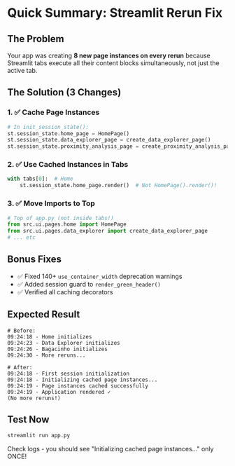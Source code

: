 # Quick Summary: Streamlit Rerun Fix

## The Problem
Your app was creating **8 new page instances on every rerun** because Streamlit tabs execute all their content blocks simultaneously, not just the active tab.

## The Solution (3 Changes)

### 1. ✅ Cache Page Instances
```python
# In init_session_state():
st.session_state.home_page = HomePage()
st.session_state.data_explorer_page = create_data_explorer_page()
st.session_state.proximity_analysis_page = create_proximity_analysis_page()
```

### 2. ✅ Use Cached Instances in Tabs
```python
with tabs[0]:  # Home
    st.session_state.home_page.render()  # Not HomePage().render()!
```

### 3. ✅ Move Imports to Top
```python
# Top of app.py (not inside tabs!)
from src.ui.pages.home import HomePage
from src.ui.pages.data_explorer import create_data_explorer_page
# ... etc
```

## Bonus Fixes
- ✅ Fixed 140+ `use_container_width` deprecation warnings
- ✅ Added session guard to `render_green_header()`
- ✅ Verified all caching decorators

## Expected Result
```
# Before:
09:24:18 - Home initializes
09:24:23 - Data Explorer initializes  
09:24:26 - Bagacinho initializes
09:24:30 - More reruns...

# After:
09:24:18 - First session initialization
09:24:18 - Initializing cached page instances...
09:24:19 - Page instances cached successfully
09:24:19 - Application rendered ✓
(No more reruns!)
```

## Test Now
```bash
streamlit run app.py
```

Check logs - you should see "Initializing cached page instances..." only ONCE!

